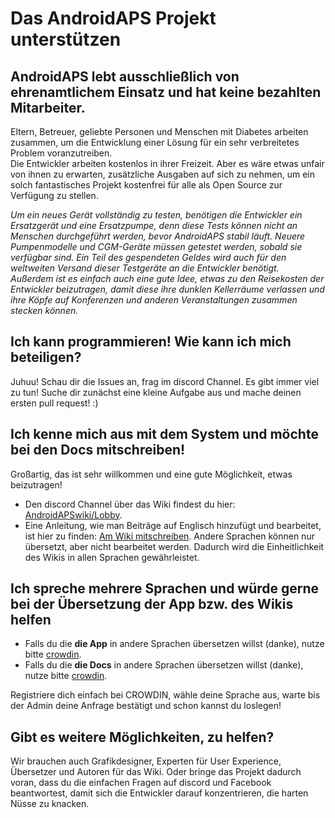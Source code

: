 # Das AndroidAPS Projekt unterstützen

## AndroidAPS lebt ausschließlich von ehrenamtlichem Einsatz und hat keine bezahlten Mitarbeiter.

Eltern, Betreuer, geliebte Personen und Menschen mit Diabetes arbeiten zusammen, um die Entwicklung einer Lösung für ein sehr verbreitetes Problem voranzutreiben. </br>Die Entwickler arbeiten kostenlos in ihrer Freizeit. Aber es wäre etwas unfair von ihnen zu erwarten, zusätzliche Ausgaben auf sich zu nehmen, um ein solch fantastisches Projekt kostenfrei für alle als Open Source zur Verfügung zu stellen.

*Um ein neues Gerät vollständig zu testen, benötigen die Entwickler ein Ersatzgerät und eine Ersatzpumpe, denn diese Tests können nicht an Menschen durchgeführt werden, bevor AndroidAPS stabil läuft. Neuere Pumpenmodelle und CGM-Geräte müssen getestet werden, sobald sie verfügbar sind. Ein Teil des gespendeten Geldes wird auch für den weltweiten Versand dieser Testgeräte an die Entwickler benötigt.   
Außerdem ist es einfach auch eine gute Idee, etwas zu den Reisekosten der Entwickler beizutragen, damit diese ihre dunklen Kellerräume verlassen und ihre Köpfe auf Konferenzen und anderen Veranstaltungen zusammen stecken können.*

## Ich kann programmieren! Wie kann ich mich beteiligen?

Juhuu! Schau dir die Issues an, frag im discord Channel. Es gibt immer viel zu tun! Suche dir zunächst eine kleine Aufgabe aus und mache deinen ersten pull request! :)

## Ich kenne mich aus mit dem System und möchte bei den Docs mitschreiben!

Großartig, das ist sehr willkommen und eine gute Möglichkeit, etwas beizutragen!

* Den discord Channel über das Wiki findest du hier: [AndroidAPSwiki/Lobby](https://discord.gg/4fQUWHZ4Mw). 
* Eine Anleitung, wie man Beiträge auf Englisch hinzufügt und bearbeitet, ist hier zu finden: [Am Wiki mitschreiben](../make-a-PR.md). Andere Sprachen können nur übersetzt, aber nicht bearbeitet werden. Dadurch wird die Einheitlichkeit des Wikis in allen Sprachen gewährleistet.

## Ich spreche mehrere Sprachen und würde gerne bei der Übersetzung der App bzw. des Wikis helfen

* Falls du die **die App** in andere Sprachen übersetzen willst (danke), nutze bitte [crowdin](https://crowdin.com/project/androidaps).
* Falls du die **die Docs** in andere Sprachen übersetzen willst (danke), nutze bitte [crowdin](https://crowdin.com/project/androidapsdocs). 

Registriere dich einfach bei CROWDIN, wähle deine Sprache aus, warte bis der Admin deine Anfrage bestätigt und schon kannst du loslegen!

## Gibt es weitere Möglichkeiten, zu helfen?

Wir brauchen auch Grafikdesigner, Experten für User Experience, Übersetzer und Autoren für das Wiki. Oder bringe das Projekt dadurch voran, dass du die einfachen Fragen auf discord und Facebook beantwortest, damit sich die Entwickler darauf konzentrieren, die harten Nüsse zu knacken.